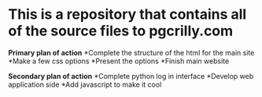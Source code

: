 # This is a repository that contains all of the source files to pgcrilly.com
**Primary plan of action**
  *Complete the structure of the html for the main site
  *Make a few css options
  *Present the options
  *Finish main website
  
**Secondary plan of action**
  *Complete python log in interface
  *Develop web application side
  *Add javascript to make it cool
